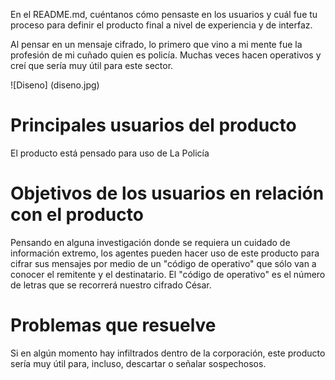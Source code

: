 En el README.md, cuéntanos cómo pensaste en los usuarios y cuál fue tu proceso
para definir el producto final a nivel de experiencia y de interfaz.

Al pensar en un mensaje cifrado, lo primero que vino a mi mente fue la profesión de mi cuñado quien 
es policía. Muchas veces hacen operativos y creí que sería muy útil para este sector. 

![Diseno] (diseno.jpg)


# Principales usuarios del producto

El producto está pensado para uso de La Policía

# Objetivos de los usuarios en relación con el producto

Pensando en alguna investigación donde se requiera un cuidado de información extremo, 
los agentes pueden hacer uso de este producto para cifrar sus mensajes por medio de un 
"código de operativo" que sólo van a conocer el remitente y el destinatario. El "código 
de operativo" es el número de letras que se recorrerá nuestro cifrado César.

# Problemas que resuelve

Si en algún momento hay infiltrados dentro de la corporación, este producto sería muy
útil para, incluso, descartar o señalar sospechosos. 